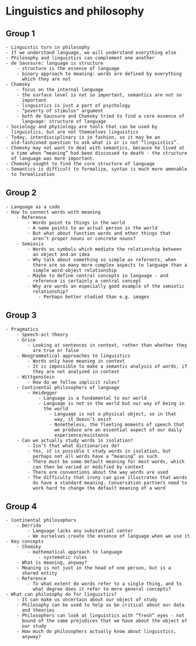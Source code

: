 # Linguistics and philosophy

## Group 1

    - Linguistic turn in philosophy
    - If we understand language, we will understand everything else
    - Philosophy and linguistics can complement one another
    - de Saussure: language is structure
        - structure is the essence of language
        - binary approach to meaning: words are defined by everything
          which they are not
    - Chomsky
        - focus on the internal language
        - the surface level is not so important, semantics are not so
          important
        - linguistics is just a part of psychology
        - “poverty of stimulus" argument
        - both de Saussure and Chomsky tried to find a core essence of
          language: structure of language
    - Sociology and physiology are tools that can be used by
      linguistics, but are not themselves linguistics
    - Today, interdisciplinary is in fashion, so it may be an
      old-fashioned question to ask what is or is not “linguistics”.
    - Chomsky may not want to deal with semantics, because he lived at
      a time when “meaning” had been discussed to death - the structure
      of language was more important.
    - Chomsky sought to find the core structure of language
    - Semantics is difficult to formalize, syntax is much more amenable
      to formalization
      
## Group 2

    - Language as a code
    - How to connect words with meaning
        - Reference
            - Words point to things in the world
            - A name points to an actual person in the world
            - But what about function words and other things that
              aren’t proper nouns or concrete nouns?
        - Semiosis
            - Words as symbols which mediate the relationship between
              an object and an idea
            - Why talk about something so simple as referents, when
              there are so many more complex aspects to language than a
              simple word-object relationship
            - Maybe to define central concepts in language - and
              reference is certainly a central concept
            - Why are words an especially good example of the semiotic
              relationship?
                - Perhaps better studied than e.g. images
                
## Group 3
    - Pragmatics
        - Speech-act theory
        - Grice
            - Looking at sentences in context, rather than whether they
              are true or false
        - Neogrammatical approaches to linguistics
            - Words only have meaning in context
            - It is impossible to make a semantic analysis of words, if
              they are not analyzed in context
        - Wittgenstein
            - How do we follow implicit rules?
        - Continental philosophers of language
            - Heidegger
                - Language is a fundamental to our world
                - Language is not in the world but our way of being in
                  the world
                    - Language is not a physical object, so in that
                      way, it doesn’t exist
                    - Nonetheless, the fleeting moments of speech that
                      we produce are an essential aspect of our daily
                      experience/existence
        - Can we actually study words in isolation?
            - Isn’t that what dictionaries do?
            - Yes, it is possible t study words in isolation, but
              perhaps not all words have a “meaning” as such
            - There must be some default meaning for most words, which
              can then be varied or modified by context
            - There are conventions about the way words are used
            - The difficulty that irony can give illustrates that words
              do have a standard meaning. Conversation partners need to
              work hard to change the default meaning of a word
## Group 4

    - Continental philosophers
        - Derrida
            - Language lacks any substantial center
            - We ourselves create the essence of language when we use it
    - Key concepts
        - Chomsky
            - mathematical approach to language
                - systematic rules
        - What is meaning, anyway?
        - Meaning is not just in the head of one person, but is a
          shared entity
        - Reference
            - To what extent do words refer to a single thing, and to
              what degree does it refer to more general concepts?
    - What can philosophy do for linguistics?
        - It can make us uncertain about our object of study
        - Philosophy can be used to help us be critical about our data
          and theories
        - Philosophers can look at linguistics with “fresh” eyes - not
          bound of the same prejudices that we have about the object of
          our study
        - How much do philosophers actually know about linguistics,
          anyway?
